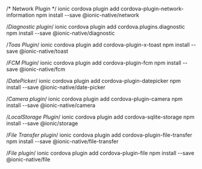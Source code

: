 /* Network Plugin */
ionic cordova plugin add cordova-plugin-network-information
npm install --save @ionic-native/network

/*Diagnostic plugin*/
ionic cordova plugin add cordova.plugins.diagnostic
npm install --save @ionic-native/diagnostic

/*Toas Plugin*/
ionic cordova plugin add cordova-plugin-x-toast
npm install --save @ionic-native/toast

/*FCM Plugin*/
ionic cordova plugin add cordova-plugin-fcm
npm install --save @ionic-native/fcm

/*DatePicker*/
ionic cordova plugin add cordova-plugin-datepicker
npm install --save @ionic-native/date-picker

/*Camera plugin*/
ionic cordova plugin add cordova-plugin-camera
npm install --save @ionic-native/camera

/*LocalStorage Plugin*/
ionic cordova plugin add cordova-sqlite-storage
npm install --save @ionic/storage

/*File Transfer plugin*/
ionic cordova plugin add cordova-plugin-file-transfer
npm install --save @ionic-native/file-transfer

/*File plugin*/
ionic cordova plugin add cordova-plugin-file
npm install --save @ionic-native/file
